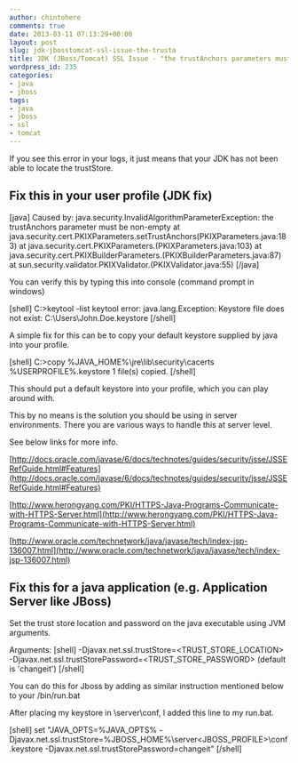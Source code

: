 ```yaml
---
author: chintohere
comments: true
date: 2013-03-11 07:13:29+00:00
layout: post
slug: jdk-jbosstomcat-ssl-issue-the-trusta
title: JDK (JBoss/Tomcat) SSL Issue - "the trustAnchors parameters must be non-empty"
wordpress_id: 235
categories:
- java
- jboss
tags:
- java
- jboss
- ssl
- tomcat
---
```


If you see this error in your logs, it just means that your JDK has not been able to locate the trustStore.


## Fix this in your user profile (JDK fix)


[java]
Caused by: java.security.InvalidAlgorithmParameterException: the trustAnchors parameter must be non-empty
	at java.security.cert.PKIXParameters.setTrustAnchors(PKIXParameters.java:183)
	at java.security.cert.PKIXParameters.(PKIXParameters.java:103)
	at java.security.cert.PKIXBuilderParameters.(PKIXBuilderParameters.java:87)
	at sun.security.validator.PKIXValidator.(PKIXValidator.java:55)
[/java]

You can verify this by typing this into console (command prompt in windows)

[shell]
C:\>keytool -list
keytool error: java.lang.Exception: Keystore file does not exist: C:\Users\John.Doe\.keystore
[/shell]

A simple fix for this can be to copy your default keystore supplied by java into your profile.

[shell]
C:\>copy %JAVA_HOME%\jre\lib\security\cacerts %USERPROFILE%\.keystore
1 file(s) copied.
[/shell]

This should put a default keystore into your profile, which you can play around with.

This by no means is the solution you should be using in server environments. There you are various ways to handle this at server level.

See below links for more info.

[http://docs.oracle.com/javase/6/docs/technotes/guides/security/jsse/JSSERefGuide.html#Features](http://docs.oracle.com/javase/6/docs/technotes/guides/security/jsse/JSSERefGuide.html#Features)

[http://www.herongyang.com/PKI/HTTPS-Java-Programs-Communicate-with-HTTPS-Server.html](http://www.herongyang.com/PKI/HTTPS-Java-Programs-Communicate-with-HTTPS-Server.html)

[http://www.oracle.com/technetwork/java/javase/tech/index-jsp-136007.html](http://www.oracle.com/technetwork/java/javase/tech/index-jsp-136007.html)


## Fix this for a java application (e.g. Application Server like JBoss)


Set the trust store location and password on the java executable using JVM arguments.

Arguments:
[shell]
-Djavax.net.ssl.trustStore=<TRUST_STORE_LOCATION>
-Djavax.net.ssl.trustStorePassword=<TRUST_STORE_PASSWORD> (default is 'changeit')
[/shell]

You can do this for Jboss by adding as similar instruction mentioned below to your /bin/run.bat

After placing my keystore in \server\\conf, I added this line to my run.bat.

[shell]
set "JAVA_OPTS=%JAVA_OPTS% -Djavax.net.ssl.trustStore=%JBOSS_HOME%\server\<JBOSS_PROFILE>\conf\.keystore -Djavax.net.ssl.trustStorePassword=changeit"
[/shell]
